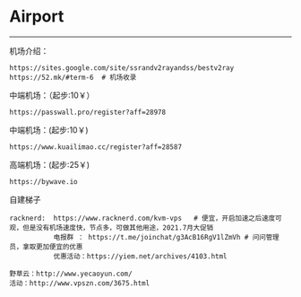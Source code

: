 # Airport

---

机场介绍：

```
https://sites.google.com/site/ssrandv2rayandss/bestv2ray
https://52.mk/#term-6  # 机场收录
```

中端机场：（起步:10￥）

```
https://passwall.pro/register?aff=28978
```

中端机场：(起步:10￥)

```
https://www.kuailimao.cc/register?aff=28587
```

高端机场：(起步:25￥)

```
https://bywave.io
```

自建梯子

```
racknerd:  https://www.racknerd.com/kvm-vps   # 便宜，开启加速之后速度可观，但是没有机场速度快，节点多，可做其他用途，2021.7月大促销
           电报群 ： https://t.me/joinchat/g3AcB16RgV1lZmVh # 问问管理员，拿取更加便宜的优惠
           优惠活动：https://yiem.net/archives/4103.html
           
野草云：http://www.yecaoyun.com/
活动：http://www.vpszn.com/3675.html
```


